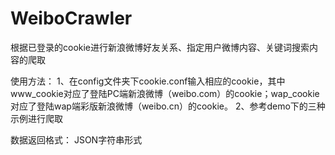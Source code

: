 WeiboCrawler
============

根据已登录的cookie进行新浪微博好友关系、指定用户微博内容、关键词搜索内容的爬取

使用方法：
1、在config文件夹下cookie.conf输入相应的cookie，其中www_cookie对应了登陆PC端新浪微博（weibo.com）的cookie；wap_cookie对应了登陆wap端彩版新浪微博（weibo.cn）的cookie。
2、参考demo下的三种示例进行爬取

数据返回格式：
JSON字符串形式

